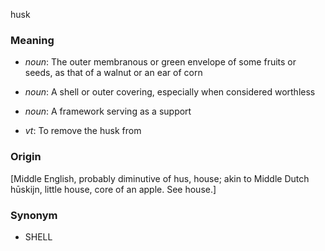 husk
### Meaning
+ _noun_: The outer membranous or green envelope of some fruits or seeds, as that of a walnut or an ear of corn
+ _noun_: A shell or outer covering, especially when considered worthless
+ _noun_: A framework serving as a support

+ _vt_: To remove the husk from

### Origin

[Middle English, probably diminutive of hus, house; akin to Middle Dutch hūskijn, little house, core of an apple. See house.]

### Synonym

+ SHELL


